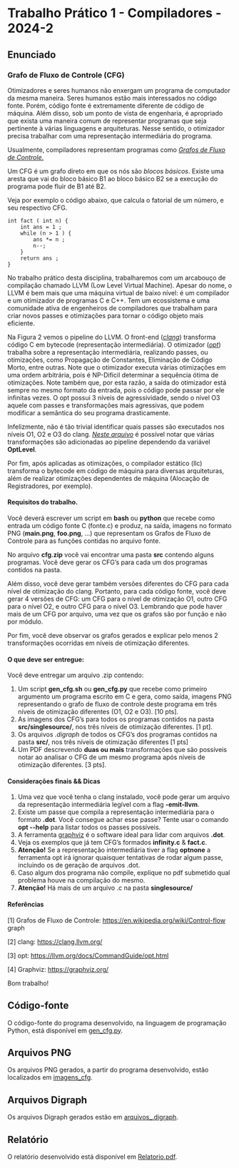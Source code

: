 #  Trabalho Prático 1 - Compiladores - 2024-2

## Enunciado

### **Grafo de Fluxo de Controle (CFG)**

Otimizadores e seres humanos não enxergam um programa de computador da mesma maneira. Seres humanos estão mais interessados no código fonte. Porém, código fonte é extremamente diferente
de código de máquina. Além disso, sob um ponto de vista de engenharia, é apropriado que exista uma maneira comum de representar programas que seja pertinente à várias linguagens e arquiteturas.
Nesse sentido, o otimizador precisa trabalhar com uma representação intermediária do programa.

Usualmente, compiladores representam programas como [_Grafos de Fluxo de Controle_.](https://en.wikipedia.org/wiki/Control-flow_graph)

Um CFG é um grafo direto em que os nós são _blocos básicos_. Existe uma aresta que vai do bloco básico B1 ao bloco básico B2 se a execução do programa pode fluir de B1 até B2.

Veja por exemplo o código abaixo, que calcula o fatorial de um número, e seu respectivo CFG.

```
int fact ( int n) {
    int ans = 1 ;
    while (n > 1 ) {
        ans *= n ;
        n--;
    }
    return ans ;
}
```

No trabalho prático desta disciplina, trabalharemos com um arcabouço de compilação chamado LLVM (Low Level Virtual Machine). Apesar do nome, o LLVM é bem mais que uma máquina virtual de baixo nível: é um compilador e um otimizador de programas C e C++. Tem um ecossistema e uma comunidade ativa de engenheiros de compiladores que trabalham para criar novos passes e otimizações para tornar o código objeto mais eficiente.

Na Figura 2 vemos o pipeline do LLVM. O front-end ([_clang_](https://clang.llvm.org/)) transforma código C em bytecode (representação intermediária). O otimizador ([_opt_](https://llvm.org/docs/CommandGuide/opt.html)) trabalha sobre a representação intermediária, realizando passes, ou otimizações, como Propagação de Constantes, Eliminação de Código Morto, entre outras. Note que o otimizador executa várias otimizações em uma ordem arbitrária, pois é NP-Difícil determinar a sequência ótima de otimizações. Note também que, por esta razão, a saı́da do otimizador está sempre no mesmo formato da entrada, pois o código pode passar por ele infinitas vezes. O opt possui 3 níveis de agressividade, sendo o nível O3 aquele com passes e transformações mais agressivas, que podem modificar a semântica do seu programa drasticamente.

Infelizmente, não é tão trivial identificar quais passes são executados nos níveis O1, O2 e O3 do clang. [_Neste arquivo_](https://github.com/llvm-mirror/llvm/blob/master/lib/Transforms/IPO/PassManagerBuilder.cpp) é possível notar que várias transformações são adicionadas ao pipeline dependendo da variável **OptLevel**.

Por fim, após aplicadas as otimizações, o compilador estático (llc) transforma o bytecode em código de máquina para diversas arquiteturas, além de realizar otimizações dependentes de máquina (Alocação de Registradores, por exemplo).

#### **Requisitos do trabalho.**

Você deverá escrever um script em **bash** ou **python** que recebe como entrada um código fonte C (fonte.c) e produz, na saı́da, imagens no formato PNG (**main.png**, **foo.png**, ...) que representam os Grafos de Fluxo de Controle para as funções contidas no arquivo fonte.

No arquivo **cfg.zip** você vai encontrar uma pasta **src** contendo alguns programas. Você deve gerar os CFG’s para cada um dos programas contidos na pasta.

Além disso, você deve gerar também versões diferentes do CFG para cada nível de otimização do clang. Portanto, para cada código fonte, você deve gerar 4 versões de CFG: um CFG para o nível de otimização O1, outro CFG para o nível O2, e outro CFG para o nível O3. Lembrando que pode haver mais de um CFG por arquivo, uma vez que os grafos são por função e não por módulo.

Por fim, você deve observar os grafos gerados e explicar pelo menos 2 transformações ocorridas em níveis de otimização diferentes.

#### O que deve ser entregue:

Você deve entregar um arquivo .zip contendo:

1. Um script **gen_cfg.sh** ou **gen_cfg.py** que recebe como primeiro argumento um programa escrito em C e gera, como saı́da, imagens PNG representando o grafo de fluxo de controle deste programa em três níveis de otimização diferentes (O1, O2 e O3). [10 pts].
2. As imagens dos CFG’s para todos os programas contidos na pasta **src/singlesource/**, nos três níveis de otimização diferentes. [1 pt].
3. Os arquivos _.digraph_ de todos os CFG’s dos programas contidos na pasta **src/**, nos três níveis de otimização diferentes [1 pts]
4. Um PDF descrevendo **duas ou mais** transformações que são possíveis notar ao analisar o CFG de um mesmo programa após níveis de otimização diferentes. [3 pts].

#### **Considerações finais && Dicas**

1. Uma vez que você tenha o clang instalado, você pode gerar um arquivo da representação intermediária legível com a flag **-emit-llvm**.
2. Existe um passe que compila a representação intermediária para o formato **.dot**. Você consegue achar esse passe? Tente usar o comando **opt --help** para listar todos os passes possíveis.
3. A ferramenta [graphviz](https://graphviz.org/) é o software ideal para lidar com arquivos **.dot**.
4. Veja os exemplos que já tem CFG’s formados **infinity.c** & **fact.c**.
5. **Atenção!** Se a representação intermediária tiver a flag **optnone** a ferramenta opt irá ignorar quaisquer tentativas de rodar algum passe, incluindo os de geração de arquivos .dot.
6. Caso algum dos programa não compile, explique no pdf submetido qual problema houve na compilação do mesmo.
7. **Atenção!** Há mais de um arquivo .c na pasta **singlesource/**

#### **Referências**

[1] Grafos de Fluxo de Controle: https://en.wikipedia.org/wiki/Control-flow graph

[2] clang: https://clang.llvm.org/

[3] opt: https://llvm.org/docs/CommandGuide/opt.html

[4] Graphviz: https://graphviz.org/

Bom trabalho!

## Código-fonte

O código-fonte do programa desenvolvido, na linguagem de programação Python, está disponível em [gen_cfg.py](gen_cfg.py).

## Arquivos PNG

Os arquivos PNG gerados, a partir do programa desenvolvido, estão localizados em [imagens_cfg](docs/imagens_cfg).

## Arquivos Digraph

Os arquivos Digraph gerados estão em [arquivos_.digraph](docs/arquivos_.digraph).

## Relatório

O relatório desenvolvido está disponível em [Relatorio.pdf](docs/relatorio/Relatorio.pdf).